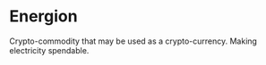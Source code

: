 Energion
========

Crypto-commodity that may be used as a crypto-currency. Making electricity spendable.
